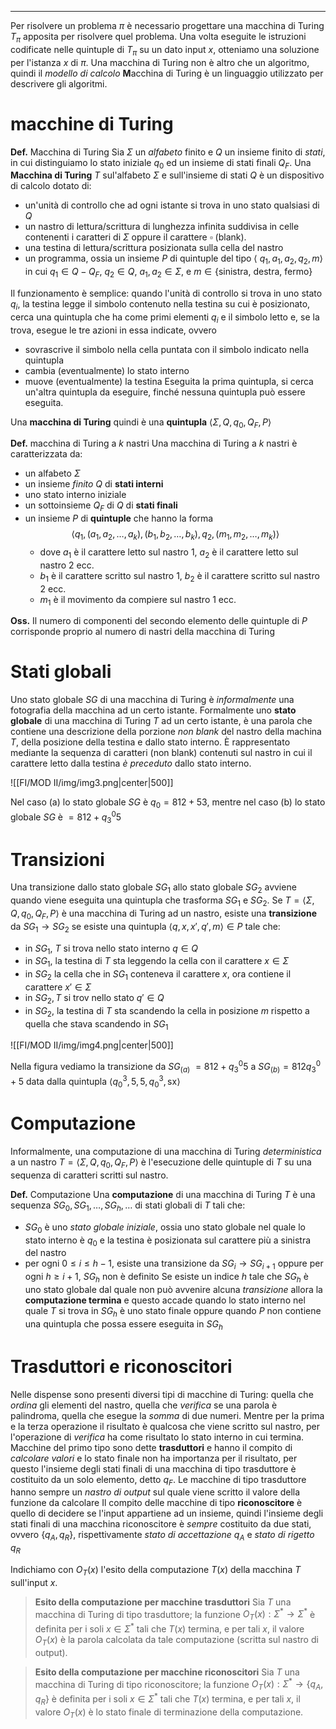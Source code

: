 ****
Per risolvere un problema $\pi$ è necessario progettare una macchina di Turing $T_{\pi}$ apposita per risolvere quel problema. Una volta eseguite le istruzioni codificate nelle quintuple di $T_{\pi}$ su un dato input $x$, otteniamo una soluzione per l'istanza $x$ di $\pi$.
Una macchina di Turing non è altro che un algoritmo, quindi il *modello di calcolo* **M**acchina di Turing è un linguaggio utilizzato per descrivere gli algoritmi. 

# macchine di Turing
**Def.** Macchina di Turing
Sia $\Sigma$ un *alfabeto* finito e $Q$ un insieme finito di *stati*, in cui distinguiamo lo stato iniziale $q_{0}$ ed un insieme di stati finali $Q_{F}$. Una **Macchina di Turing** $T$ sul'alfabeto $\Sigma$ e sull'insieme di stati $Q$ è un dispositivo di calcolo dotato di: 
- un'unità di controllo che ad ogni istante si trova in uno stato qualsiasi di $Q$
- un nastro di lettura/scrittura di lunghezza infinita suddivisa in celle contenenti i caratteri di $\Sigma$ oppure il carattere $\square$ (blank). 
- una testina di lettura/scrittura posizionata sulla cella del nastro
- un programma, ossia un insieme $P$ di quintuple del tipo $\langle\:q_{1},a_{1},a_{2},q_{2},m\rangle$ in cui $q_{1} \in Q-Q_{F}$, $q_{2}\in Q$, $a_{1},a_{2}\in \Sigma$, e $m\in\{\text{sinistra, destra, fermo}\}$ 

Il funzionamento è semplice: quando l'unità di controllo si trova in uno stato $q_{i}$, la testina legge il simbolo contenuto nella testina su cui è posizionato, cerca una quintupla che ha come primi elementi $q_i$ e il simbolo letto e, se la trova, esegue le tre azioni in essa indicate, ovvero
- sovrascrive il simbolo nella cella puntata con il simbolo indicato nella quintupla
- cambia (eventualmente) lo stato interno
- muove (eventualmente) la testina
Eseguita la prima quintupla, si cerca un'altra quintupla da eseguire, finché nessuna quintupla può essere eseguita.

Una **macchina di Turing** quindi è una **quintupla** $\langle \Sigma,Q, q_{0},Q_{F},P \rangle$ 

**Def.** macchina di Turing a $k$ nastri
Una macchina di Turing a $k$ nastri è caratterizzata da:
- un alfabeto $\Sigma$ 
- un insieme *finito* $Q$ di **stati interni**
- uno stato interno iniziale
- un sottoinsieme $Q_{F}$ di $Q$ di **stati finali**
- un insieme $P$ di **quintuple** che hanno la forma $$\langle q_{1},(a_{1},a_{2},\dots,a_k),(b_{1},b_{2},\dots,b_k),q_{2},(m_{1},m_{2},\dots,m_k)\rangle$$
	- dove $a_{1}$ è il carattere letto sul nastro 1, $a_{2}$ è il carattere letto sul nastro 2 ecc.
	- $b_{1}$ è il carattere scritto sul nastro 1, $b_{2}$ è il carattere scritto sul nastro 2 ecc.
	- $m_{1}$ è il movimento da compiere sul nastro 1 ecc.

**Oss.**
Il numero di componenti del secondo elemento delle quintuple di $P$ corrisponde proprio al numero di nastri della macchina di Turing
# Stati globali
Uno stato globale $SG$ di una macchina di Turing è *informalmente* una fotografia della macchina ad un certo istante. 
Formalmente uno **stato globale** di una macchina di Turing $T$ ad un certo istante, è una parola che contiene una descrizione della porzione *non blank* del nastro della machina $T$, della posizione della testina e dallo stato interno. È rappresentato mediante la sequenza di caratteri (non blank) contenuti sul nastro in cui il carattere letto dalla testina *è preceduto* dallo stato interno.

![[FI/MOD II/img/img3.png|center|500]]

Nel caso (a) lo stato globale $SG$ è $q_{0}=812+53$, mentre nel caso (b) lo stato globale $SG$ è $=812+q_{3}^{0}5$ 

# Transizioni
Una transizione dallo stato globale $SG_{1}$ allo stato globale $SG_{2}$ avviene quando viene eseguita una quintupla che trasforma $SG_{1}$ e $SG_{2}$. 
Se $T = \langle \Sigma,Q, q_{0},Q_{F},P \rangle$  è una macchina di Turing ad un nastro, esiste una **transizione** da $SG_{1}\to SG_{2}$ se esiste una quintupla $\langle q,x,x',q',m\rangle\in P$ tale che: 
- in $SG_{1},\:T$ si trova nello stato interno $q\in Q$ 
- in $SG_{1}$, la testina di $T$ sta leggendo la cella con il carattere $x\in \Sigma$
- in $SG_{2}$ la cella che in $SG_{1}$ conteneva il carattere $x$, ora contiene il carattere $x'\in \Sigma$
- in $SG_{2}, T$ si trov nello stato $q'\in Q$
- in $SG_{2},$ la testina di $T$ sta scandendo la cella in posizione $m$ rispetto a quella che stava scandendo in $SG_{1}$ 

![[FI/MOD II/img/img4.png|center|500]]

Nella figura vediamo la transizione da $SG_{(a)}\:=812+q_{3}^{0}5$ a $SG_{(b)}=812q_{3}^{0}+5$ data dalla quintupla $\langle q_{0}^{3},5,5,q_{0}^{3},\text{sx}\rangle$ 

# Computazione
Informalmente, una computazione di una macchina di Turing *deterministica* a un nastro $T = \langle \Sigma,Q, q_{0},Q_{F},P \rangle$ è l'esecuzione delle quintuple di $T$ su una sequenza di caratteri scritti sul nastro.

**Def.** Computazione
Una **computazione** di una macchina di Turing $T$ è una sequenza $SG_{0},SG_{1},\dots,SG_{h},\dots$ di stati globali di $T$ tali che: 
- $SG_0$ è uno *stato globale iniziale*, ossia uno stato globale nel quale lo stato interno è $q_{0}$ e la testina è posizionata sul carattere più a sinistra del nastro
- per ogni $0\le i\le h-1$, esiste una transizione da $SG_{i}\to SG_{i+1}$ oppure per ogni $h\ge i+1$, $SG_{h}$ non è definito
Se esiste un indice $h$ tale che $SG_{h}$ è uno stato globale dal quale non può avvenire alcuna *transizione* allora la **computazione termina** e questo accade quando lo stato interno nel quale $T$ si trova in $SG_{h}$ è uno stato finale oppure quando $P$ non contiene una quintupla che possa essere eseguita in $SG_{h}$ 

# Trasduttori e riconoscitori
Nelle dispense sono presenti diversi tipi di macchine di Turing: quella che *ordina* gli elementi del nastro, quella che *verifica* se una parola è palindroma, quella che esegue la *somma* di due numeri. Mentre per la prima e la terza operazione il risultato è qualcosa che viene scritto sul nastro, per l'operazione di *verifica* ha come risultato lo stato interno in cui termina.
Macchine del primo tipo sono dette **trasduttori** e hanno il compito di *calcolare valori* e lo stato finale non ha importanza per il risultato, per questo l'insieme degli stati finali di una macchina di tipo trasduttore è costituito da un solo elemento, detto $q_{F}$. Le macchine di tipo trasduttore hanno sempre un *nastro di output* sul quale viene scritto il valore della funzione da calcolare
Il compito delle macchine di tipo **riconoscitore** è quello di decidere se l'input appartiene ad un insieme, quindi l'insieme degli stati finali di una macchina riconoscitore è *sempre* costituito da due stati, ovvero $\{q_{A},q_{R}\}$, rispettivamente *stato di accettazione $q_{A}$* e *stato di rigetto $q_{R}$* 

Indichiamo con $O_{T}(x)$ l'esito della computazione $T(x)$ della macchina $T$ sull'input $x$. 
>**Esito della computazione per macchine trasduttori**
>Sia $T$ una macchina di Turing di tipo trasduttore; la funzione $O_{T}(x):\Sigma^{*}\to \Sigma^{*}$ è definita per i soli $x\in \Sigma^{*}$ tali che $T(x)$ termina, e per tali $x$, il valore $O_{T}(x)$ è la parola calcolata da tale computazione (scritta sul nastro di output). 

>**Esito della computazione per macchine riconoscitori**
>Sia $T$ una macchina di Turing di tipo riconoscitore; la funzione $O_{T}(x):\Sigma^{*}\to\{q_A,q_R\}$ è definita per i soli $x\in \Sigma^{*}$ tali che $T(x)$ termina, e per tali $x$, il valore $O_{T}(x)$ è lo stato finale di terminazione della computazione. 

